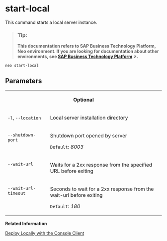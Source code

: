<!-- loiocd54325ba712483489ab93eb1864af57 -->

# start-local

This command starts a local server instance.



> ### Tip:  
> **This documentation refers to SAP Business Technology Platform, Neo environment. If you are looking for documentation about other environments, see [SAP Business Technology Platform](https://help.sap.com/viewer/65de2977205c403bbc107264b8eccf4b/Cloud/en-US/6a2c1ab5a31b4ed9a2ce17a5329e1dd8.html "SAP Business Technology Platform (SAP BTP) is an integrated offering comprised of four technology portfolios: database and data management, application development and integration, analytics, and intelligent technologies. The platform offers users the ability to turn data into business value, compose end-to-end business processes, and build and extend SAP applications quickly.") :arrow_upper_right:.**



```
neo start-local
```



## Parameters


<table>
<tr>
<th valign="top" colspan="2">

Optional



</th>
</tr>
<tr>
<td valign="top">

`-l`, `--location`



</td>
<td valign="top">

Local server installation directory



</td>
</tr>
<tr>
<td valign="top">

`--shutdown-port`



</td>
<td valign="top">

Shutdown port opened by server

`Default`: *8003*



</td>
</tr>
<tr>
<td valign="top">

`--wait-url`



</td>
<td valign="top">

Waits for a 2xx response from the specified URL before exiting



</td>
</tr>
<tr>
<td valign="top">

`--wait-url-timeout`



</td>
<td valign="top">

Seconds to wait for a 2xx response from the wait-url before exiting

`Default`: *180*



</td>
</tr>
</table>

**Related Information**  


[Deploy Locally with the Console Client](../30-development-neo/deploy-locally-with-the-console-client-937c833.md "The console client allows you to install a server runtime in a local folder and use it to deploy your application.")

